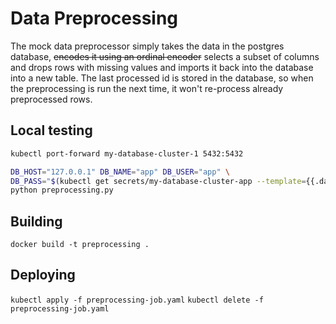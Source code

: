 # Data Preprocessing

The mock data preprocessor simply takes the data in the postgres database, ~~encodes it using an ordinal encoder~~ selects a subset of columns and drops rows with missing values and imports it back into the database into a new table. The last processed id is stored in the database, so when the preprocessing is run the next time, it won't re-process already preprocessed rows.

## Local testing

```bash
kubectl port-forward my-database-cluster-1 5432:5432

DB_HOST="127.0.0.1" DB_NAME="app" DB_USER="app" \
DB_PASS="$(kubectl get secrets/my-database-cluster-app --template={{.data.password}} | base64 -D)" \
python preprocessing.py
```

## Building

`docker build -t preprocessing .`

## Deploying

`kubectl apply -f preprocessing-job.yaml`
`kubectl delete -f preprocessing-job.yaml`